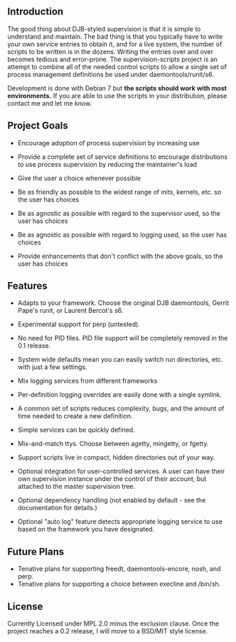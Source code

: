 ## Introduction #

The good thing about DJB-styled supervision is that it is simple to understand 
and maintain.  The bad thing is that you typically have to write your own 
service entries to obtain it, and for a live system, the number of scripts to 
be written is in the dozens.  Writing the entries over and over becomes tedious 
and error-prone.  The supervision-scripts project is an attempt to combine 
all of the needed control scripts to allow a single set of process management 
definitions be used under daemontools/runit/s6.

Development is done with Debian 7 but **the scripts should work with most 
environments.**  If you are able to use the scripts in your distribution,
please contact me and let me know.

## Project Goals #

* Encourage adoption of process supervision by increasing use

* Provide a complete set of service definitions to encourage distributions to use
process supervision by reducing the maintainer's load

* Give the user a choice whenever possible

* Be as friendly as possible to the widest range of inits, kernels, etc. so the user has choices

* Be as agnostic as possible with regard to the supervisor used, so the user has choices

* Be as agnostic as possible with regard to logging used, so the user has choices

* Provide enhancements that don't conflict with the above goals, so the user has choices


## Features #
* Adapts to your framework.  Choose the original DJB daemontools, Gerrit Pape's 
runit, or Laurent Bercot's s6.

* Experimental support for perp (untested).

* No need for PID files.  PID file support will be completely removed in the 0.1 release. 

* System wide defaults mean you can easily switch run directories, etc. with just a few settings. 

* Mix logging services from different frameworks

* Per-definition logging overrides are easily done with a single symlink.

* A common set of scripts reduces complexity, bugs, and the amount of time needed to create a new definition. 

* Simple services can be quickly defined.

* Mix-and-match ttys.  Choose between agetty, mingetty, or fgetty.

* Support scripts live in compact, hidden directories out of your way.

* Optional integration for user-controlled services.  A user can have their own 
supervision instance under the control of their account, but attached to the 
master supervision tree.

* Optional dependency handling (not enabled by default - see the documentation 
for details.)

* Optional "auto log" feature detects appropriate logging service to use based on the framework you have designated. 

## Future Plans #
* Tenative plans for supporting freedt, daemontools-encore, nosh, and perp.
* Tenative plans for supporting a choice between execline and /bin/sh.

## License #
Currently Licensed under MPL 2.0 minus the exclusion clause.  Once the project reaches a 0.2 release, I will move to a BSD/MIT style license.